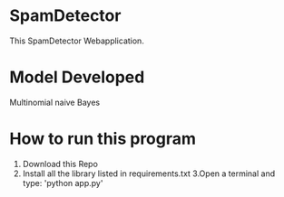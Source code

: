 # SpamDetector
This SpamDetector Webapplication. 

# Model Developed
Multinomial naive Bayes

# How to run this program
1. Download this Repo
2. Install all the library listed in requirements.txt
3.Open a terminal and type: 'python app.py'

